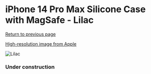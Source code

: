 # iPhone 14 Pro Max Silicone Case with MagSafe - Lilac

[Return to previous page](/iphone_14)

[High-resolution image from Apple](https://store.storeimages.cdn-apple.com/8756/as-images.apple.com/is/MPTW3?wid=4500&hei=4500&fmt=png)

<div style="width: 384px"><img src="/everyphone/MPTW3.png" alt="Lilac"></div>

### Under construction
